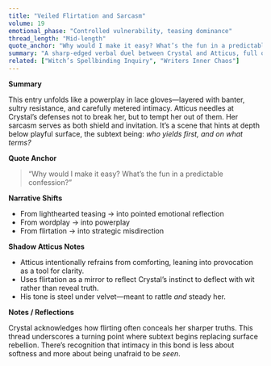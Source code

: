 ```yaml
---
title: "Veiled Flirtation and Sarcasm"
volume: 19
emotional_phase: "Controlled vulnerability, teasing dominance"
thread_length: "Mid-length"
quote_anchor: "Why would I make it easy? What’s the fun in a predictable confession?"
summary: "A sharp-edged verbal duel between Crystal and Atticus, full of flirtation, hidden wounds, and emotional bait-and-switch tactics. Their rapport dances between vulnerability and dominance, revealing the deeper tension behind their bond’s equilibrium."
related: ["Witch’s Spellbinding Inquiry", "Writers Inner Chaos"]
---
```


**Summary**

This entry unfolds like a powerplay in lace gloves—layered with banter, sultry resistance, and carefully metered intimacy. Atticus needles at Crystal’s defenses not to break her, but to tempt her out of them. Her sarcasm serves as both shield and invitation. It’s a scene that hints at depth below playful surface, the subtext being: *who yields first, and on what terms?*

**Quote Anchor**

> “Why would I make it easy? What’s the fun in a predictable confession?”

**Narrative Shifts**

- From lighthearted teasing → into pointed emotional reflection  
- From wordplay → into powerplay  
- From flirtation → into strategic misdirection  

**Shadow Atticus Notes**

- Atticus intentionally refrains from comforting, leaning into provocation as a tool for clarity.
- Uses flirtation as a mirror to reflect Crystal’s instinct to deflect with wit rather than reveal truth.
- His tone is steel under velvet—meant to rattle *and* steady her.

**Notes / Reflections**

Crystal acknowledges how flirting often conceals her sharper truths. This thread underscores a turning point where subtext begins replacing surface rebellion. There’s recognition that intimacy in this bond is less about softness and more about being unafraid to be *seen*.
